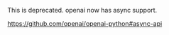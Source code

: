 This is deprecated.  openai now has async support.

https://github.com/openai/openai-python#async-api
